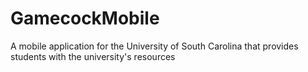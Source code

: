 GamecockMobile
==============

A mobile application for the University of South Carolina that provides students with the university's resources
